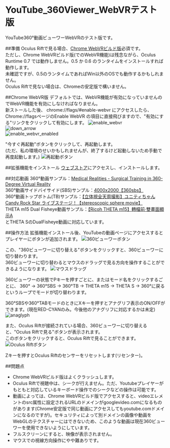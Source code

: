 # YouTube_360Viewer_WebVRテスト版
YouTube360°動画ビューワーWebVRのテスト版です。

##準備
Oculus Riftで見る場合、[Chrome WebVRビルド版](https://drive.google.com/folderview?id=0BzudLt22BqGRbW9WTHMtOWMzNjQ#list)必須です。  
ただし、Chrome WebVRビルド版(でのWebVR機能)は残念ながら、Oculus Runtime 0.7 では動作しません。0.5 か 0.6 のランタイムをインストールすれば動作します。  
未確認ですが、0.5のランタイムであればWin以外のOSでも動作するかもしれません。  
Oculus Riftで見ない場合は、Chromeの安定版で構いません。  

##Chrome WebVR版
デフォルトでは、WebVR機能が有効になっていませんのでWebVR機能を有効にしなければなりません。  
新ストールした後、 chrome://flags/#enable-webvr にアクセスしたら、Chrome://flagsページのEnable WebVR の項目に直接飛びますので、"有効にする"リンクをクリックして有効にします。 
![enable_webvr](https://github.com/gtk2k/YouTube_360Viewer_WebVR/blob/master/readme_image/enable_webvr.png)  
![down_arrow](https://github.com/gtk2k/YouTube_360Viewer_WebVR/blob/master/readme_image/down_arrow.png)  
![enable_webvr_enabled](https://github.com/gtk2k/YouTube_360Viewer_WebVR/blob/master/readme_image/enable_webvr_enabled.png)  

"今すぐ再起動"ボタンをクリックして、再起動します。  
(ただ、私の環境のせいかもしれませんが、終了するけど起動しないため手動で再度起動します。)
![再起動ボタン](https://github.com/gtk2k/YouTube_360Viewer_WebVR/blob/master/readme_image/reboot.png)  

##拡張機能をインストール
[ウェブストア](https://chrome.google.com/webstore/detail/youtube-webvr-360-stereos/ngbcokcpflepmndpmghjdfgjjfhdknpn?utm_source=chrome-ntp-icon)にアクセスし、インストールします。

##対応動画
360°動画サンプル：[Medical Realities - Surgical Training in 360-Degree Virtual Reality](https://www.youtube.com/watch?v=VAUbacNs4MQ)  
360°動画サイドバイサイド(SBS)サンプル：[4000x2000【360sbs】](https://www.youtube.com/watch?v=46efEgE9nsA)  
360°動画トップボトム(TB)サンプル：[【立体視全天周撮影】ユニティちゃん Candy Rock Star ライブステージ！【stereoscopic sphere movie】](https://www.youtube.com/watch?v=_BERVmTEAeM)  
THETA m15 Dual Fisheye動画サンプル：[【Ricoh THETA m15】轉檔前‧雙畫面顯示A](https://www.youtube.com/watch?v=Qp5Z-2MPaek)  
とTHETA SのDualFisheye動画に対応しています。

##操作方法
拡張機能インストール後、YouTubeの動画ページにアクセスするとプレイヤーにボタンが追加されます。
![360ビューワーボタン](https://github.com/gtk2k/YouTube_360Viewer_WebVR/blob/master/readme_image/youtube_extension_button1.png)  

この、"360ビューワーに切り替える"ボタンをクリックすと、360ビューワーに切り替わります。  
360ビューワーに切り替わるとマウスのドラッグで見る方向を操作することができるようになります。
![マウスドラッグ](https://github.com/gtk2k/YouTube_360Viewer_WebVR/blob/master/readme_image/mouse_drag.png)  

360ビューワーの状態でPキーを押すごとに、またはモード名をクリックするごとに、
360° → 360°SBS → 360°TB → THETA m15 → THETA S → 360°に戻る
というループでモードが切り替わります。

360°SBSや360°TABモードのときにXキーを押すとアナグリフ表示のON/OFFができます。(現在RED-CYANのみ。今後他のアナグリフに対応するかは未定)
![anaglyph](https://github.com/gtk2k/YouTube_360Viewer_WebVR/blob/master/readme_image/anaglyph.png)

また、Oculus Riftが接続されている場合、360ビューワーに切り替えると、"Oculus Riftで見る"ボタンが表示されます。  
このボタンをクリックすると、Oculus Riftで見ることができます。
![Oculus Riftボタン](https://github.com/gtk2k/YouTube_360Viewer_WebVR/blob/master/readme_image/oculus_button.png)  

Zキーを押すとOculus Riftのセンサーをリセットします(リセンター)。

##問題点

* Chrome WebVRビルド版はよくクラッシュします。  
* Oculus Riftで視聴中は、シークが行えません。ただ、Youtubeプレイヤーがもともと対応しているキーボード操作でのシークなどの操作は可能です。
* 動画によっては、Chrome WebVRビルド版でアクセスすると、videoエレメントのsrc属性に設定されるURLのドメインがgooglevideo.comになるものがあります(Chrome安定版で同じ動画にアクセスしてもyoutube.comドメインになるのですが)。セキュリティによって別ドメインの画像や動画をWebGLのテクスチャーにはできないため、このような動画は現在360ビューワーを使用できないようにしています。
* フルスクリーンにすると、映像が表示されません。
* マウスでの視線方向操作にやや難ありです。
